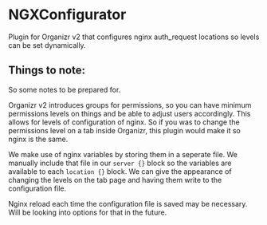 # NGXConfigurator
Plugin for Organizr v2 that configures nginx auth_request locations so levels can be set dynamically.

## Things to note:
So some notes to be prepared for.

Organizr v2 introduces groups for permissions, so you can have minimum permissions levels on things and be able to adjust users accordingly. This allows for levels of configuration of nginx. So if you was to change the permissions level on a tab inside Organizr, this plugin would make it so nginx is the same.

We make use of nginx variables by storing them in a seperate file. We manually include that file in our `server {}` block so the variables are available to each `location {}` block. We can give the appearance of changing the levels on the tab page and having them write to the configuration file.

Nginx reload each time the configuration file is saved may be necessary. Will be looking into options for that in the future.

